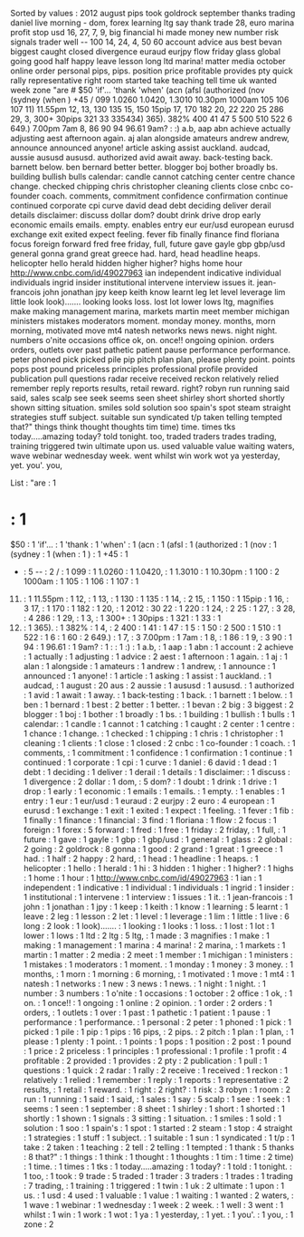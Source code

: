 Sorted by values :
2012 august pips took goldrock september thanks trading daniel live morning - dom, forex learning ltg say thank trade 28, euro marina profit stop usd 16, 27, 7, 9, big financial hi made money new number risk signals trader well -- 100 14, 24, 4, 50 60 account advice aus best bevan biggest caught closed divergence euraud eurjpy flow friday glass global going good half happy leave lesson long ltd marina! matter media october online order personal pips, pips. position price profitable provides pty quick rally representative right room started take teaching tell time uk wanted week zone "are # $50 'if'... 'thank 'when' (acn (afsl (authorized (nov (sydney (when ) +45 / 099 1.0260 1.0420, 1.3010 10.30pm 1000am 105 106 107 11) 11.55pm 12, 13, 130 135 15, 150 15pip 17, 170 182 20, 22 220 25 286 29, 3, 300+ 30pips 321 33 335434) 365). 382% 400 41 47 5 500 510 522 6 649.) 7.00pm 7am 8, 86 90 94 96.61 9am? : :) a.b, aap abn achieve actually adjusting aest afternoon again. aj alan alongside amateurs andrew andrew, announce announced anyone! article asking assist auckland. audcad, aussie aususd aususd. authorized avid await away. back-testing back. barnett below. ben bernard better better. blogger boj bother broadly bs. building bullish bulls calendar: candle cannot catching center centre chance change. checked chipping chris christopher cleaning clients close cnbc co-founder coach. comments, commitment confidence confirmation continue continued corporate cpi curve david dead debt deciding deliver derail details disclaimer: discuss dollar dom? doubt drink drive drop early economic emails emails. empty. enables entry eur eur/usd european eurusd exchange exit exited expect feeling. fever fib finally finance find floriana focus foreign forward fred free friday, full, future gave gayle gbp gbp/usd general gonna grand great greece had. hard, head headline heaps. helicopter hello herald hidden higher higher? highs home hour http://www.cnbc.com/id/49027963 ian independent indicative individual individuals ingrid insider institutional intervene interview issues it. jean-francois john jonathan jpy keep keith know learnt leg let level leverage lim little look look)....... looking looks loss. lost lot lower lows ltg, magnifies make making management marina, markets martin meet member michigan ministers mistakes moderators moment. monday money. months, morn morning, motivated move mt4 natesh networks news news. night night. numbers o'nite occasions office ok, on. once!! ongoing opinion. orders orders, outlets over past pathetic patient pause performance performance. peter phoned pick picked pile pip pitch plan plan, please plenty point. points pops post pound priceless principles professional profile provided publication pull questions radar receive received reckon relatively relied remember reply reports results, retail reward. right? robyn run running said said, sales scalp see seek seems seen sheet shirley short shorted shortly shown sitting situation. smiles sold solution soo spain's spot steam straight strategies stuff subject. suitable sun syndicated t/p taken telling tempted that?" things think thought thoughts tim time) time. times tks today.....amazing today? told tonight. too, traded traders trades trading, training triggered twin ultimate upon us. used valuable value waiting waters, wave webinar wednesday week. went whilst win work wot ya yesterday, yet. you'. you, 

List :
"are : 1
# : 1
$50 : 1
'if'... : 1
'thank : 1
'when' : 1
(acn : 1
(afsl : 1
(authorized : 1
(nov : 1
(sydney : 1
(when : 1
) : 1
+45 : 1
- : 5
-- : 2
/ : 1
099 : 1
1.0260 : 1
1.0420, : 1
1.3010 : 1
10.30pm : 1
100 : 2
1000am : 1
105 : 1
106 : 1
107 : 1
11) : 1
11.55pm : 1
12, : 1
13, : 1
130 : 1
135 : 1
14, : 2
15, : 1
150 : 1
15pip : 1
16, : 3
17, : 1
170 : 1
182 : 1
20, : 1
2012 : 30
22 : 1
220 : 1
24, : 2
25 : 1
27, : 3
28, : 4
286 : 1
29, : 1
3, : 1
300+ : 1
30pips : 1
321 : 1
33 : 1
335434) : 1
365). : 1
382% : 1
4, : 2
400 : 1
41 : 1
47 : 1
5 : 1
50 : 2
500 : 1
510 : 1
522 : 1
6 : 1
60 : 2
649.) : 1
7, : 3
7.00pm : 1
7am : 1
8, : 1
86 : 1
9, : 3
90 : 1
94 : 1
96.61 : 1
9am? : 1
: : 1
:) : 1
a.b, : 1
aap : 1
abn : 1
account : 2
achieve : 1
actually : 1
adjusting : 1
advice : 2
aest : 1
afternoon : 1
again. : 1
aj : 1
alan : 1
alongside : 1
amateurs : 1
andrew : 1
andrew, : 1
announce : 1
announced : 1
anyone! : 1
article : 1
asking : 1
assist : 1
auckland. : 1
audcad, : 1
august : 20
aus : 2
aussie : 1
aususd : 1
aususd. : 1
authorized : 1
avid : 1
await : 1
away. : 1
back-testing : 1
back. : 1
barnett : 1
below. : 1
ben : 1
bernard : 1
best : 2
better : 1
better. : 1
bevan : 2
big : 3
biggest : 2
blogger : 1
boj : 1
bother : 1
broadly : 1
bs. : 1
building : 1
bullish : 1
bulls : 1
calendar: : 1
candle : 1
cannot : 1
catching : 1
caught : 2
center : 1
centre : 1
chance : 1
change. : 1
checked : 1
chipping : 1
chris : 1
christopher : 1
cleaning : 1
clients : 1
close : 1
closed : 2
cnbc : 1
co-founder : 1
coach. : 1
comments, : 1
commitment : 1
confidence : 1
confirmation : 1
continue : 1
continued : 1
corporate : 1
cpi : 1
curve : 1
daniel : 6
david : 1
dead : 1
debt : 1
deciding : 1
deliver : 1
derail : 1
details : 1
disclaimer: : 1
discuss : 1
divergence : 2
dollar : 1
dom, : 5
dom? : 1
doubt : 1
drink : 1
drive : 1
drop : 1
early : 1
economic : 1
emails : 1
emails. : 1
empty. : 1
enables : 1
entry : 1
eur : 1
eur/usd : 1
euraud : 2
eurjpy : 2
euro : 4
european : 1
eurusd : 1
exchange : 1
exit : 1
exited : 1
expect : 1
feeling. : 1
fever : 1
fib : 1
finally : 1
finance : 1
financial : 3
find : 1
floriana : 1
flow : 2
focus : 1
foreign : 1
forex : 5
forward : 1
fred : 1
free : 1
friday : 2
friday, : 1
full, : 1
future : 1
gave : 1
gayle : 1
gbp : 1
gbp/usd : 1
general : 1
glass : 2
global : 2
going : 2
goldrock : 8
gonna : 1
good : 2
grand : 1
great : 1
greece : 1
had. : 1
half : 2
happy : 2
hard, : 1
head : 1
headline : 1
heaps. : 1
helicopter : 1
hello : 1
herald : 1
hi : 3
hidden : 1
higher : 1
higher? : 1
highs : 1
home : 1
hour : 1
http://www.cnbc.com/id/49027963 : 1
ian : 1
independent : 1
indicative : 1
individual : 1
individuals : 1
ingrid : 1
insider : 1
institutional : 1
intervene : 1
interview : 1
issues : 1
it. : 1
jean-francois : 1
john : 1
jonathan : 1
jpy : 1
keep : 1
keith : 1
know : 1
learning : 5
learnt : 1
leave : 2
leg : 1
lesson : 2
let : 1
level : 1
leverage : 1
lim : 1
little : 1
live : 6
long : 2
look : 1
look)....... : 1
looking : 1
looks : 1
loss. : 1
lost : 1
lot : 1
lower : 1
lows : 1
ltd : 2
ltg : 5
ltg, : 1
made : 3
magnifies : 1
make : 1
making : 1
management : 1
marina : 4
marina! : 2
marina, : 1
markets : 1
martin : 1
matter : 2
media : 2
meet : 1
member : 1
michigan : 1
ministers : 1
mistakes : 1
moderators : 1
moment. : 1
monday : 1
money : 3
money. : 1
months, : 1
morn : 1
morning : 6
morning, : 1
motivated : 1
move : 1
mt4 : 1
natesh : 1
networks : 1
new : 3
news : 1
news. : 1
night : 1
night. : 1
number : 3
numbers : 1
o'nite : 1
occasions : 1
october : 2
office : 1
ok, : 1
on. : 1
once!! : 1
ongoing : 1
online : 2
opinion. : 1
order : 2
orders : 1
orders, : 1
outlets : 1
over : 1
past : 1
pathetic : 1
patient : 1
pause : 1
performance : 1
performance. : 1
personal : 2
peter : 1
phoned : 1
pick : 1
picked : 1
pile : 1
pip : 1
pips : 16
pips, : 2
pips. : 2
pitch : 1
plan : 1
plan, : 1
please : 1
plenty : 1
point. : 1
points : 1
pops : 1
position : 2
post : 1
pound : 1
price : 2
priceless : 1
principles : 1
professional : 1
profile : 1
profit : 4
profitable : 2
provided : 1
provides : 2
pty : 2
publication : 1
pull : 1
questions : 1
quick : 2
radar : 1
rally : 2
receive : 1
received : 1
reckon : 1
relatively : 1
relied : 1
remember : 1
reply : 1
reports : 1
representative : 2
results, : 1
retail : 1
reward. : 1
right : 2
right? : 1
risk : 3
robyn : 1
room : 2
run : 1
running : 1
said : 1
said, : 1
sales : 1
say : 5
scalp : 1
see : 1
seek : 1
seems : 1
seen : 1
september : 8
sheet : 1
shirley : 1
short : 1
shorted : 1
shortly : 1
shown : 1
signals : 3
sitting : 1
situation. : 1
smiles : 1
sold : 1
solution : 1
soo : 1
spain's : 1
spot : 1
started : 2
steam : 1
stop : 4
straight : 1
strategies : 1
stuff : 1
subject. : 1
suitable : 1
sun : 1
syndicated : 1
t/p : 1
take : 2
taken : 1
teaching : 2
tell : 2
telling : 1
tempted : 1
thank : 5
thanks : 8
that?" : 1
things : 1
think : 1
thought : 1
thoughts : 1
tim : 1
time : 2
time) : 1
time. : 1
times : 1
tks : 1
today.....amazing : 1
today? : 1
told : 1
tonight. : 1
too, : 1
took : 9
trade : 5
traded : 1
trader : 3
traders : 1
trades : 1
trading : 7
trading, : 1
training : 1
triggered : 1
twin : 1
uk : 2
ultimate : 1
upon : 1
us. : 1
usd : 4
used : 1
valuable : 1
value : 1
waiting : 1
wanted : 2
waters, : 1
wave : 1
webinar : 1
wednesday : 1
week : 2
week. : 1
well : 3
went : 1
whilst : 1
win : 1
work : 1
wot : 1
ya : 1
yesterday, : 1
yet. : 1
you'. : 1
you, : 1
zone : 2
